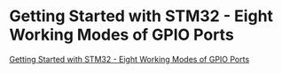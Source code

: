 # Getting Started with STM32 - Eight Working Modes of GPIO Ports
[Getting Started with STM32 - Eight Working Modes of GPIO Ports](https://aiwithcloud.com/2022/09/15/getting_started_with_stm32___eight_working_modes_of_gpio_ports/)